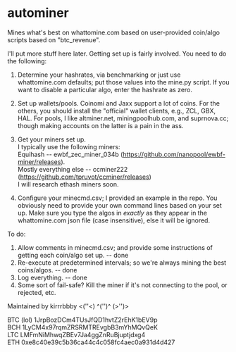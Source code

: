 # autominer
Mines what's best on whattomine.com based on user-provided coin/algo scripts based on "btc_revenue".

I'll put more stuff here later. Getting set up is fairly involved. You need to do the following:

1) Determine your hashrates, via benchmarking or just use whattomine.com defaults; put those values into the mine.py script. If you want to disable a particular algo, enter the hashrate as zero.

2) Set up wallets/pools. Coinomi and Jaxx support a lot of coins. For the others, you should install the "official" wallet clients, e.g., ZCL, GBX, HAL. For pools, I like altminer.net, miningpoolhub.com, and suprnova.cc; though making accounts on the latter is a pain in the ass.

3) Get your miners set up.  
I typically use the following miners:  
Equihash -- ewbf_zec_miner_034b (https://github.com/nanopool/ewbf-miner/releases).   
Mostly everything else -- ccminer222 (https://github.com/tpruvot/ccminer/releases)  
I will research ethash miners soon.

4) Configure your minecmd.csv; I provided an example in the repo. You obviously need to provide your own command lines based on your set up. Make sure you type the algos in *exactly* as they appear in the whattomine.com json file (case insensitive), else it will be ignored.



To do:
1) Allow comments in minecmd.csv; and provide some instructions of getting each coin/algo set up. -- done
2) Re-execute at predetermined intervals; so we're always mining the best coins/algos. -- done
3) Log everything. -- done
4) Some sort of fail-safe? Kill the miner if it's not connecting to the pool, or rejected, etc.



Maintained by kirrrbbby <(''<) ^('')^ (>'')>

BTC (lol) 1JrpBozDCm4TUsJfQD1hvtZ2rEhK1bEV9p  
BCH 1LyCM4x97rqmZRSRMTREvgbB3mYhMQvQeK  
LTC LMFmNiMhwqZBEv7Ja4ggZnRuBjuptjdxg4  
ETH 0xe8c40e39c5b36ca44c4c058fc4aec0a931d4d427
